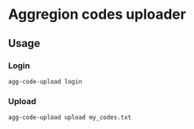 # Aggregion codes uploader

## Usage

### Login
`agg-code-upload login`


### Upload

`agg-code-upload upload my_codes.txt`
